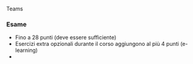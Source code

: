 Teams 

###  Esame
- Fino a 28 punti (deve essere sufficiente)
- Esercizi extra opzionali durante il corso aggiungono al più 4 punti (e-learning)
- 